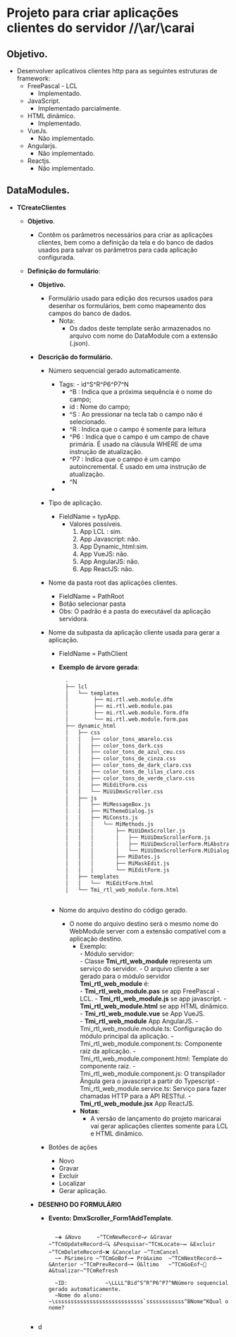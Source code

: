 # Projeto para criar aplicações clientes do servidor /\/\ar/\carai

## **Objetivo**.

- Desenvolver aplicativos clientes http para as seguintes estruturas de framework:  
  - FreePascal - LCL  
    - Implementado.  
  - JavaScript.  
    - Implementado parcialmente.  
  - HTML dinâmico.  
    - Implementado.  
  - VueJs.  
    - Não implementado.  
  - Angularjs.  
    - Não implementado.  
  - Reactjs.  
    - Não implementado.

## DataModules.

- **TCreateClientes**  
  - **Objetivo**.  
    - Contêm os parâmetros necessários para criar as aplicações clientes, bem como a definição da tela e do banco de dados usados para salvar os parâmetros para cada aplicação configurada.

  - **Definição do formulário**:
    - **Objetivo.**
      - Formulário usado para edição dos recursos usados para desenhar os formulários, bem como mapeamento dos campos do banco de dados.
        - Nota:
          - Os dados deste template serão armazenados no arquivo com nome do DataModule com a extensão (.json).  

    - **Descrição do formulário.**
      - Número sequencial gerado automaticamente.  
        - Tags: - id^S^R^P6^P7^N
          - ^B  : Indica que a próxima sequência é o nome do campo;
          - id  : Nome do campo;
          - ^S  : Ao pressionar na tecla tab o campo não é selecionado.
          - ^R  : Indica que o campo é somente para leitura
          - ^P6 : Indica que o campo é um campo de chave primária. É usado na cláusula WHERE de uma instrução de atualização.
          - ^P7 : Indica que o campo é um campo autoincremental. É usado em uma instrução de atualização.
          - ^N   
        -
      - Tipo de aplicação.  
        - FieldName = typApp.
          - Valores possíveis.
            1. App LCL : sim.
            2. App Javascript: não.
            3. App Dynamic_html:sim.  
            4. App VueJS: não.
            5. App AngularJS: não.
            6. App ReactJS: não.

      - Nome da pasta root das aplicações clientes.
        - FieldName = PathRoot
        - Botão selecionar pasta
        - Obs: O padrão é a pasta do executável da aplicação servidora.

      - Nome da subpasta da aplicação cliente usada para gerar a aplicação.  
        - FieldName = PathClient

        - **Exemplo de árvore gerada**:  

          ```txt  
            .                  
            ├── lcl  
            │   └── templates  
            │        ├── mi.rtl.web.module.dfm
            │        ├── mi.rtl.web.module.pas                        
            │        ├── mi.rtl.web.module.form.dfm                        
            │        └── mi.rtl.web.module.form.pas
            ├── dynamic_html
            │   ├── css  
            │   │   ├── color_tons_amarelo.css  
            │   │   ├── color_tons_dark.css  
            │   │   ├── color_tons_de_azul_ceu.css  
            │   │   ├── color_tons_de_cinza.css  
            │   │   ├── color_tons_de_dark_claro.css  
            │   │   ├── color_tons_de_lilas_claro.css  
            │   │   ├── color_tons_de_verde_claro.css                  
            │   │   ├── MiEditForm.css                                                  
            │   │   └── MiUiDmxScroller.css  
            │   ├── js  
            │   │   ├── MiMessageBox.js  
            │   │   ├── MiThemeDialog.js  
            │   │   ├── MiConsts.js  
            │   │   │   └── MiMethods.js                  
            │   │   │       ├── MiUiDmxScroller.js                 
            │   │   │       │   ├── MiUiDmxScrollerForm.js  
            │   │   │       │   ├── MiUiDmxScrollerForm.MiAbstractDialogs.js                  
            │   │   │       │   └── MiUiDmxScrollerForm.MiDialogs.js                  
            │   │   │       ├── MiDates.js  
            │   │   │       ├── MiMaskEdit.js  
            │   │   │       └── MiEditForm.js 
            │   ├── templates  
            │   │   └──  MiEditForm.html  
            │   └── Tmi_rtl_web_module.form.html  
            
          ```  

        - Nome do arquivo destino do código gerado.
          - O nome do arquivo destino será o mesmo nome do WebModule server com a extensão compatível com a aplicação destino.
            - Exemplo:  
                  - Módulo servidor:  
                    - Classe **Tmi_rtl_web_module** representa um serviço do servidor.
                      - O arquivo cliente a ser gerado para o módulo servidor **Tmi_rtl_web_module** é:  
                        - **Tmi_rtl_web_module.pas** se app FreePascal - LCL.
                        - **Tmi_rtl_web_module.js** se app javascript.
                        - **Tmi_rtl_web_module.html** se app HTML dinâmico.  
                        - **Tmi_rtl_web_module.vue** se App VueJS.  
                        - **Tmi_rtl_web_module** App AngularJS.
                          - Tmi_rtl_web_module.module.ts: Configuração do módulo principal da aplicação.
                          - Tmi_rtl_web_module.component.ts: Componente raiz da aplicação.
                          - Tmi_rtl_web_module.component.html: Template do componente raiz.
                          - Tmi_rtl_web_module.component.js: O transpilador Ângula gera o javascript a partir do Typescript
                          - Tmi_rtl_web_module.service.ts: Serviço para fazer chamadas HTTP para a API RESTful.
                        - **Tmi_rtl_web_module.jsx** App ReactJS.  
            - **Notas**:
              - A versão de lançamento do projeto maricarai vai gerar aplicações clientes somente para LCL e HTML dinâmico.

      - Botões de ações
        - Novo
        - Gravar
        - Excluir
        - Localizar
        - Gerar aplicação.

    - **DESENHO DO FORMULÁRIO**
      - **Evento: DmxScroller_Form1AddTemplate**.  

        ```text

          ~➕ &Novo     ~^TCmNewRecord~✔️ &Gravar   ~^TCmUpdateRecord~🔍 &Pesquisar~^TCmLocate~➖ &Excluir  ~^TCmDeleteRecord~❌ &Cancelar ~^TcmCancel
          ~⬅️ P&rimeiro ~^TCmGoBof~➡️ Pró&ximo  ~^TCmNextRecord~⬅️ &Anterior ~^TCmPrevRecord~➡️ Ú&ltimo   ~^TCmGoEof~🔄 A&tualizar~^TCmRefresh

          ~ID:            ~\LLLL^Bid^S^R^P6^P7^NNúmero sequencial gerado automaticamente.
          ~Nome do aluno: ~\ssssssssssssssssssssssssssss`ssssssssssss^BNome^KQual o nome?


        ``` 

    - d
